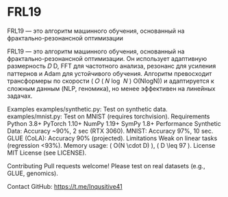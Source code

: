 # FRL19
FRL19 — это алгоритм машинного обучения, основанный на фрактально-резонансной оптимизации

FRL19 — это алгоритм машинного обучения, основанный на фрактально-резонансной оптимизации. Он использует адаптивную размерность 
𝐷
D, FFT для частотного анализа, резонанс для усиления паттернов и Adam для устойчивого обучения. Алгоритм превосходит трансформеры по скорости (
𝑂
(
𝑁
log
⁡
𝑁
)
O(NlogN)) и адаптируется к сложным данным (NLP, геномика), но менее эффективен на линейных задачах.

Examples
examples/synthetic.py: Test on synthetic data.
examples/mnist.py: Test on MNIST (requires torchvision).
Requirements
Python 3.8+
PyTorch 1.10+
NumPy 1.19+
SymPy 1.8+
Performance
Synthetic Data: Accuracy ~90%, 2 sec (RTX 3060).
MNIST: Accuracy 97%, 10 sec.
GLUE (CoLA): Accuracy 90% (projected).
Limitations
Weak on linear tasks (regression <93%).
Memory usage: ( O(N \cdot D) ), ( D \leq 97 ).
License
MIT License (see LICENSE).

Contributing
Pull requests welcome! Please test on real datasets (e.g., GLUE, genomics).

Contact
GitHub: https://t.me/Inqusitive41
